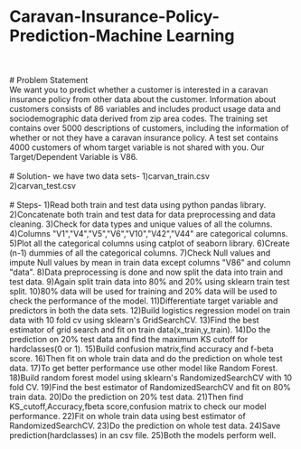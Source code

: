 # Caravan-Insurance-Policy-Prediction-Machine Learning
<br/>
<br/>
# Problem Statement
<br/>
We want you to predict whether a customer is interested in a caravan insurance policy from other data about the
customer. Information about customers consists of 86 variables and includes product usage data and sociodemographic
data derived from zip area codes.  
The training set contains over 5000 descriptions of customers, including the information of whether or not they
have a caravan insurance policy. A test set contains 4000 customers of whom target variable is not shared with
you.  
Our Target/Dependent Variable is V86.
<br/>
<br/>
# Solution-
we have two data sets-  
1)carvan_train.csv<br/>
2)carvan_test.csv<br/>
<br/>
# Steps-
1)Read both train and test data using python pandas library.  
2)Concatenate both train and test data for data preprocessing and data cleaning.  
3)Check for data types and unique values of all the columns.  
4)Columns "V1","V4","V5","V6","V10","V42","V44" are categorical columns.  
5)Plot all the categorical columns using catplot of seaborn library.  
6)Create (n-1) dummies of all the categorical columns.  
7)Check Null values and impute Null values by mean in train data except columns "V86" and column "data".  
8)Data preprocessing is done and now split the data into train and test data.  
9)Again split train data into 80% and 20% using sklearn train test split.  
10)80% data will be used for training and 20% data will be used to check the performance of the model.  
11)Differentiate target variable and predictors in both the data sets.  
12)Build logistics regression model on train data with 10 fold cv using sklearn's GridSearchCV.  
13)Find the best estimator of grid search and fit on train data(x_train,y_train).  
14)Do the prediction on 20% test data and find the maximum KS cutoff for hardclasses(0 or 1).  
15)Build confusion matrix,find accuracy and f-beta score.  
16)Then fit on whole train data and do the prediction on whole test data.  
17)To get better performance use other model like Random Forest.  
18)Build random forest model using sklearn's RandomizedSearchCV with 10 fold CV.  
19)Find the best estimator of RandomizedSearchCV and fit on 80% train data.  
20)Do the prediction on 20% test data.  
21)Then find KS_cutoff,Accuracy,fbeta score,confusion matrix to check our model performance.  
22)Fit on whole train data using best estimator of RandomizedSearchCV.  
23)Do the prediction on whole test data.  
24)Save prediction(hardclasses) in an csv file.  
25)Both the models perform well.  
